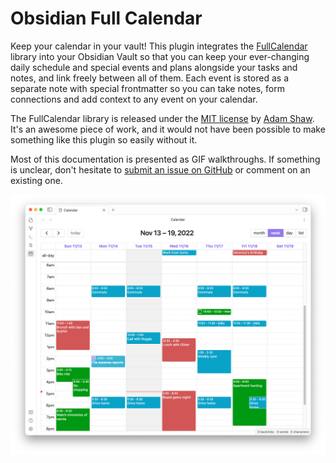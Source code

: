 # Obsidian Full Calendar

Keep your calendar in your vault! This plugin integrates the [FullCalendar](https://github.com/fullcalendar/fullcalendar) library into your Obsidian Vault so that you can keep your ever-changing daily schedule and special events and plans alongside your tasks and notes, and link freely between all of them. Each event is stored as a separate note with special frontmatter so you can take notes, form connections and add context to any event on your calendar.

The FullCalendar library is released under the [MIT license](https://github.com/fullcalendar/fullcalendar/blob/master/LICENSE.txt) by [Adam Shaw](https://github.com/arshaw). It's an awesome piece of work, and it would not have been possible to make something like this plugin so easily without it.

Most of this documentation is presented as GIF walkthroughs. If something is unclear, don't hesitate to [submit an issue on GitHub](https://github.com/davish/obsidian-full-calendar/issues) or comment on an existing one.

<!-- comment -->

![Sample Calendar](assets/sample-calendar.png)
